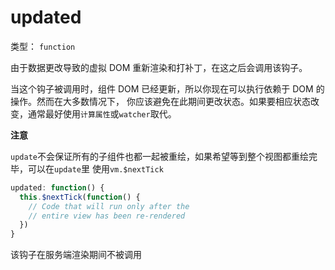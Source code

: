 # updated

类型： `function`

由于数据更改导致的虚拟 DOM 重新渲染和打补丁，在这之后会调用该钩子。

当这个钩子被调用时，组件 DOM 已经更新，所以你现在可以执行依赖于 DOM 的操作。然而在大多数情况下，
你应该避免在此期间更改状态。如果要相应状态改变，通常最好使用`计算属性`或`watcher`取代。

**注意**

`update`不会保证所有的子组件也都一起被重绘，如果希望等到整个视图都重绘完毕，可以在`update`里
使用`vm.$nextTick`

```js
updated: function() {
  this.$nextTick(function() {
    // Code that will run only after the
    // entire view has been re-rendered
  })
}
```

该钩子在服务端渲染期间不被调用
